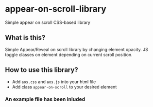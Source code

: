# appear-on-scroll-library
Simple appear on scroll CSS-based library

## What is this?
Simple Appear/Reveal on scroll library by changing element opacity.
JS toggle classes on element depending on current scroll position.

## How to use this library?
* Add `aos.css` and `aos.js` into your html file
* Add class `appear-on-scroll` to your desired element

### An example file has been inluded
